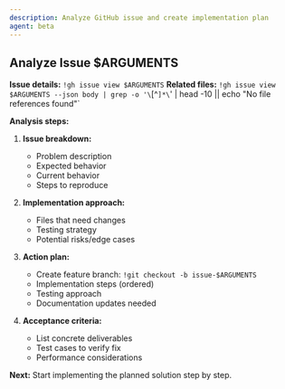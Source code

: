 ```yaml
---
description: Analyze GitHub issue and create implementation plan
agent: beta
---
```


## Analyze Issue $ARGUMENTS

**Issue details:** `!gh issue view $ARGUMENTS`
**Related files:** `!gh issue view $ARGUMENTS --json body | grep -o '\`[^`]*\`' | head -10 || echo "No file references found"`

**Analysis steps:**

1. **Issue breakdown:**
   - Problem description
   - Expected behavior
   - Current behavior
   - Steps to reproduce

2. **Implementation approach:**
   - Files that need changes
   - Testing strategy
   - Potential risks/edge cases

3. **Action plan:**
   - Create feature branch: `!git checkout -b issue-$ARGUMENTS`
   - Implementation steps (ordered)
   - Testing approach
   - Documentation updates needed

4. **Acceptance criteria:**
   - List concrete deliverables
   - Test cases to verify fix
   - Performance considerations

**Next:** Start implementing the planned solution step by step.